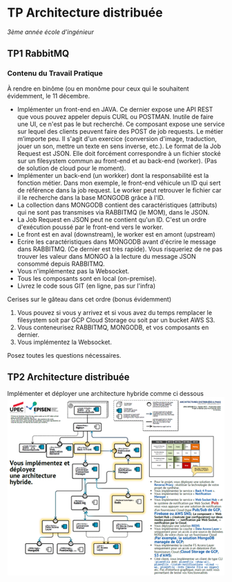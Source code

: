 # TP Architecture distribuée
*3ème année école d'ingénieur*
## TP1 RabbitMQ
### Contenu du Travail Pratique
À rendre en binôme (ou en monôme pour ceux qui le souhaitent évidemment, le 11 décembre.

* Implémenter un front-end en JAVA. Ce dernier expose une API REST que vous pouvez appeler depuis CURL ou POSTMAN.
Inutile de faire une UI, ce n'est pas le but recherché. 
Ce composant expose une service sur lequel des clients peuvent faire des POST de job requests. Le métier m’importe peu. Il s'agit d'un exercice (conversion d'image, traduction, jouer un son, mettre un texte en sens inverse, etc.). Le format de la Job Request est JSON. Elle doit forcément correspondre à un fichier stocké sur un filesystem commun au front-end et au back-end (worker). (Pas de solution de cloud pour le moment).
* Implémenter un back-end (un workker) dont la responsabilité est la fonction métier. Dans mon exemple, le front-end véhicule un ID qui sert de référence dans la job request. Le worker peut retrouver le fichier car il le recherche dans la base MONGODB  grâce à l'ID.
* La collection dans MONGODB contient des caractéristiques (attributs) qui ne sont pas transmises via RABBITMQ (le MOM), dans le JSON.
* La Job Request en JSON peut ne contient qu'un ID. C'est un ordre d'exécution poussé par le front-end vers le worker.
* Le front est en aval (downstream), le worker est en amont (upstream)
* Ecrire les caractéristiques dans MONGODB avant d'écrire le message dans RABBITMQ. (Ce dernier est très rapide). Vous risqueriez de ne pas trouver les valeur dans MONGO à la lecture du message JSON consommé depuis RABBITMQ.
* Vous n'implémentez pas la Websocket.
* Tous les composants sont en local (on-premise).
* Livrez le code sous GIT (en ligne, pas sur l'infra)

Cerises sur le gâteau dans cet ordre (bonus évidemment) 


	
1. Vous pouvez si vous y arrivez et si vous avez du temps remplacer le filesystem soit par GCP Cloud Storage ou soit par un bucket AWS S3.
2. Vous conteneurisez RABBITMQ, MONGODB, et vos composants en dernier.
3. Vous implémentez la Websocket.

Posez toutes les questions nécessaires.

## TP2 Architecture distribuée
Implémenter et déployer une architecture hybride comme ci dessous
![Consigne](./instructions.png)

